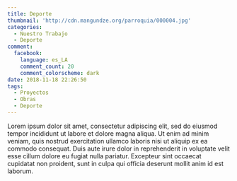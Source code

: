 ```yaml
---
title: Deporte
thumbnail: 'http://cdn.mangundze.org/parroquia/000004.jpg'
categories:
  - Nuestro Trabajo
  - Deporte
comment:
  facebook:
    language: es_LA
    comment_count: 20
    comment_colorscheme: dark
date: 2018-11-18 22:26:50
tags:
  - Proyectos
  - Obras
  - Deporte
---
```


Lorem ipsum dolor sit amet, consectetur adipiscing elit, sed do eiusmod tempor incididunt ut labore et dolore magna aliqua. Ut enim ad minim veniam, quis nostrud exercitation ullamco laboris nisi ut aliquip ex ea commodo consequat. Duis aute irure dolor in reprehenderit in voluptate velit esse cillum dolore eu fugiat nulla pariatur. Excepteur sint occaecat cupidatat non proident, sunt in culpa qui officia deserunt mollit anim id est laborum.
